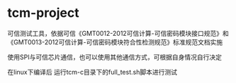 # tcm-project

可信测试工具，依据可信《GMT0012-2012可信计算-可信密码模块接口规范》和《GMT0013-2012可信计算-可信密码模块符合性检测规范》标准规范文档实施

使用SPI与可信芯片通信，也可以使用其他通信方式，可根据自身情况自行决定

在linux下编译后
运行tcm-c目录下的full_test.sh脚本进行测试
